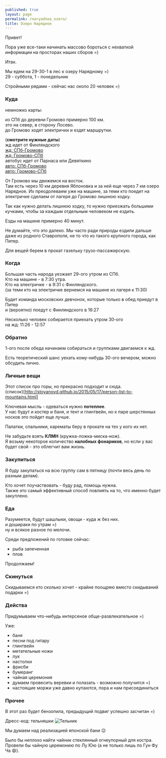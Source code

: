 ```yaml
---
published: true
layout: page
permalink: /naryadnoe_ozero/
title: Озеро Нарядное
---
```

Привет!

Пора уже все-таки начинать массово бороться с нехваткой информации на просторах наших сборов =)

Итак.

Мы едем на 29-30-1 в лес к озеру Нарядному =)  
29 - суббота, 1 - понедельник

Стройными рядами - сейчас нас около 20 человек =)

### Куда

немножко карты:

из СПб до деревни Громово примерно 100 км.  
это на север, в сторону Лосево.  
до Громово ходят электрички и ездят маршрутки.

(**смотрите нужные даты**)  
жд идет от Финляндского  
[жд: СПб-Громово](https://rasp.yandex.ru/search/?fromName=%D0%A1%D0%B0%D0%BD%D0%BA%D1%82-%D0%9F%D0%B5%D1%82%D0%B5%D1%80%D0%B1%D1%83%D1%80%D0%B3&toName=%D0%93%D1%80%D0%BE%D0%BC%D0%BE%D0%B2%D0%BE&toId=s9602743&when=%D0%BD%D0%B0+%D0%B2%D1%81%D0%B5+%D0%B4%D0%BD%D0%B8)  
[жд: Громово-СПб](https://rasp.yandex.ru/search/?fromName=%D0%93%D1%80%D0%BE%D0%BC%D0%BE%D0%B2%D0%BE&toName=%D0%A1%D0%B0%D0%BD%D0%BA%D1%82-%D0%9F%D0%B5%D1%82%D0%B5%D1%80%D0%B1%D1%83%D1%80%D0%B3&fromId=s9602743&when=%D0%BD%D0%B0+%D0%B2%D1%81%D0%B5+%D0%B4%D0%BD%D0%B8)  
автобус идет от Парнаса или Девяткино  
[авто: СПб-Громово](https://rasp.yandex.ru/search/?fromName=%D0%A1%D0%B0%D0%BD%D0%BA%D1%82-%D0%9F%D0%B5%D1%82%D0%B5%D1%80%D0%B1%D1%83%D1%80%D0%B3&toName=%D0%93%D1%80%D0%BE%D0%BC%D0%BE%D0%B2%D0%BE&toId=s9652554&when=%D0%BD%D0%B0+%D0%B2%D1%81%D0%B5+%D0%B4%D0%BD%D0%B8)  
[авто: Громово-СПб](https://rasp.yandex.ru/search/?fromName=%D0%93%D1%80%D0%BE%D0%BC%D0%BE%D0%B2%D0%BE&toName=%D0%A1%D0%B0%D0%BD%D0%BA%D1%82-%D0%9F%D0%B5%D1%82%D0%B5%D1%80%D0%B1%D1%83%D1%80%D0%B3&fromId=s9652554&when=%D0%BD%D0%B0+%D0%B2%D1%81%D0%B5+%D0%B4%D0%BD%D0%B8)  


От Громово мы движемся на восток.  
Там есть через 10 км деревня Яблоновка и за ней еще через 7 км озеро Нарядное.
Их преодолеваем уже на машине, за теми кто поедет на электричке сделаем от лагеря до Громово лишнюю ходку.

Так как нужно делать лишнюю ходку, то нужно приезжать большими кучками, чтобы за каждым отдельным человеком не ездить.

Езды на машине примерно 40 минут.

Не думайте, что это далеко. Мы часто ради природы ездили дальше даже из родного Ставрополя, 
не то что из такого крупного города, как Питер.

Для вещей берем в прокат газельку грузо-пассажирскую.

### Когда

Большая часть народа уезжает 29-ого утром из СПб.  
Кто на машине - в 7:30 утра.  
Кто на электричке - в 9:31 с Финляндского.  
(за теми кто на электричке вернемся на машине из лагеря к 11:30)

Будет команда московских девчонок, которые только в обед приедут в Питер  
и (вероятно) поедут с Финляндского в 16:27

Несколько человек собирается приехать утром 30-ого  
на жд: 11:26 - 12:57


### Обратно

1-ого после обеда начинаем собираться и группками двигаемся к жд.

Есть теоретический шанс уехать кому-нибудь 30-ого вечером, можно обсудить лично.

### Личные вещи

Этот список про горы, но прекрасно подходит и сюда.  
(список)[http://stoyanovd.github.io/2015/05/17/person-list-to-mountains.html]

Ключевая мысль - одеваться нужно **потеплее**.  
У нас будут и костер и баня, и тент и глинтвейн, но к паре шерстянных носков это пойдет еще лучше.

Палатки, спальники, карематы беру в прокате на тех у кого их нет.

Не забудьте взять **КЛМН** (кружка-ложка-миска-нож).  
Я возьму некоторое количество **налобных фонариков**, но если у вас будет свой - это облегчит вам жизнь.

### Закупиться

Я буду закупаться на всю группу сам в пятницу (почти весь день по разным делам).

Кто хочет поучаствовать - буду рад, помощь нужна.  
Также это самый эффективный способ повлиять на то, что именно будет закуплено.

### Еда

Разумеется, будут шашлыки, овощи - куда ж без них.  
и дошираки по утрам =)  
ну и всякое разное по мелочи.

Среди предложений по готовке сейчас:
 - рыба запеченная
 - плов

Продолжаем!

### Скинуться

Скидываемся кто сколько хочет - крайне поощряю вместо скидываний подарки =)

### Действа

Придумываем что-нибудь интерсеное обще-развлекательное =)

Уже:
 - баня
 - песни под гитару
 - глинтвейн
 - метательные ножи
 - лук
 - настолки
 - фрисби
 - бумеранг
 - чайная церемония
 - думаем провесить веревки и полазать - возможно получится =)
 - настоящие моржи уже давно купаются, пора и нам присоединиться
 
### Прочее

В этот раз будет бензопила, предыдущий подвиг успешно засчитан =)

Дресс-код: тельняшки
![Тельник](http://morshop.ru/upload/iblock/6a7/81765f69-27bc-11df-b7fb-005056c00008_81765f75-27bc-11df-b7fb-005056c00008.jpeg)

Мы думаем над реализацией японской бани :wink:

Было бы неплохо найти чайник стеклянный огнеупорный для костра.  
Провели бы чайную церемонию по Лу Юю (а не только лишь по Гун Фу Ча :smile:).
